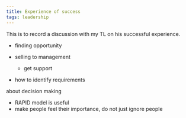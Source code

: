 ```yaml
---
title: Experience of success
tags: leadership
---
```


This is to record a discussion with my TL on his successful experience.

<!--more-->

- finding opportunity
- selling to management
    - get support

- how to identify requirements

about decision making
- RAPID model is useful
- make people feel their importance, do not just ignore people